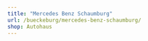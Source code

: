 ```yaml
---
title: "Mercedes Benz Schaumburg"
url: /bueckeburg/mercedes-benz-schaumburg/
shop: Autohaus
---
```

